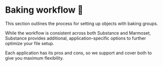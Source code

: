 # Baking workflow :bread:

This section outlines the process for setting up objects with baking groups. 

While the workflow is consistent across both Substance and Marmoset, Substance provides additional, application-specific options to further optimize your file setup. 

Each application has its pros and cons, so we support and cover both to give you maximum flexibility.